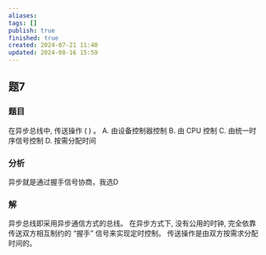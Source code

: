 ```yaml
---
aliases: 
tags: []
publish: true
finished: true
created: 2024-07-21 11:40
updated: 2024-08-16 15:59
---
```


## 题7
### 题目
在异步总线中, 传送操作 ( ) 。
A. 由设备控制器控制 B. 由 CPU 控制
C. 由统一时序信号控制 D. 按需分配时间
### 分析
异步就是通过握手信号协商，我选D
### 解
异步总线即采用异步通信方式的总线。
在异步方式下, 没有公用的时钟, 完全依靠传送双方相互制约的 “握手” 信号来实现定时控制。
传送操作是由双方按需求分配时间的。
